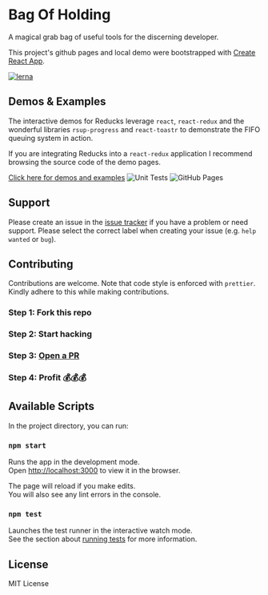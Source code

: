 # Bag Of Holding

A magical grab bag of useful tools for the discerning developer.

This project's github pages and local demo were bootstrapped with [Create React App](https://github.com/facebook/create-react-app).

[![lerna](https://img.shields.io/badge/maintained%20with-lerna-cc00ff.svg)](https://lerna.js.org/) 

## Demos & Examples

The interactive demos for Reducks leverage `react`, `react-redux` and the wonderful libraries `rsup-progress` and `react-toastr` to demonstrate the FIFO queuing system in action.

If you are integrating Reducks into a `react-redux` application I recommend browsing the source code of the demo pages.

[Click here for demos and examples](https://penguinofwar.github.io/bagofholding/) ![Unit Tests](https://github.com/PenguinOfWar/bagofholding/workflows/Unit%20Tests/badge.svg) ![GitHub Pages](https://github.com/PenguinOfWar/bagofholding/workflows/GitHub%20Pages/badge.svg)

## Support

Please create an issue in the [issue tracker](https://github.com/PenguinOfWar/bagofholding) if you have a problem or need support. Please select the correct label when creating your issue (e.g. `help wanted` or `bug`).

## Contributing

Contributions are welcome. Note that code style is enforced with `prettier`. Kindly adhere to this while making contributions.

### Step 1: Fork this repo

### Step 2: Start hacking

### Step 3: [Open a PR](https://github.com/PenguinOfWar/bagofholding/pulls)

### Step 4: Profit 💰💰💰

## Available Scripts

In the project directory, you can run:

### `npm start`

Runs the app in the development mode.<br />
Open [http://localhost:3000](http://localhost:3000) to view it in the browser.

The page will reload if you make edits.<br />
You will also see any lint errors in the console.

### `npm test`

Launches the test runner in the interactive watch mode.<br />
See the section about [running tests](https://facebook.github.io/create-react-app/docs/running-tests) for more information.

## License

MIT License
